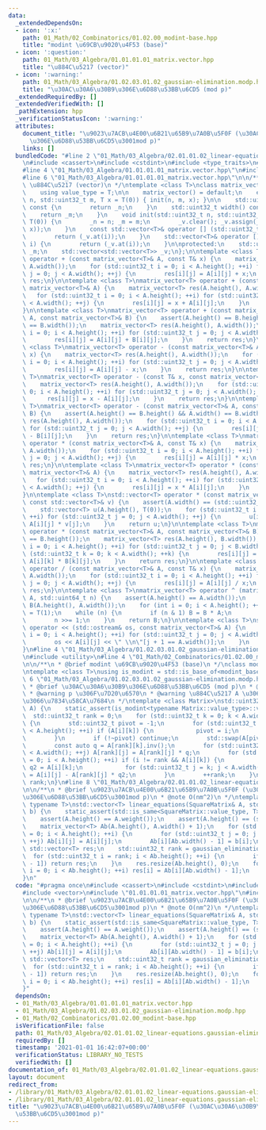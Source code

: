 ```yaml
---
data:
  _extendedDependsOn:
  - icon: ':x:'
    path: 01_Math/02_Combinatorics/01.02.00_modint-base.hpp
    title: "modint \u69CB\u9020\u4F53 (base)"
  - icon: ':question:'
    path: 01_Math/03_Algebra/01.01.01.01_matrix.vector.hpp
    title: "\u884C\u5217 (vector)"
  - icon: ':warning:'
    path: 01_Math/03_Algebra/01.02.03.01.02_gaussian-elimination.modp.hpp
    title: "\u30AC\u30A6\u30B9\u306E\u6D88\u53BB\u6CD5 (mod p)"
  _extendedRequiredBy: []
  _extendedVerifiedWith: []
  _pathExtension: hpp
  _verificationStatusIcon: ':warning:'
  attributes:
    document_title: "\u9023\u7ACB\u4E00\u6B21\u65B9\u7A0B\u5F0F (\u30AC\u30A6\u30B9\
      \u306E\u6D88\u53BB\u6CD5\u3001mod p)"
    links: []
  bundledCode: "#line 2 \"01_Math/03_Algebra/02.01.01.02_linear-equations.gaussian-elimination.modp.hpp\"\
    \n#include <cassert>\n#include <cstdint>\n#include <type_traits>\n#include <vector>\n\
    #line 4 \"01_Math/03_Algebra/01.01.01.01_matrix.vector.hpp\"\n#include <ostream>\n\
    #line 6 \"01_Math/03_Algebra/01.01.01.01_matrix.vector.hpp\"\n\n/**\n * @brief\
    \ \u884C\u5217 (vector)\n */\ntemplate <class T>\nclass matrix_vector {\npublic:\n\
    \    using value_type = T;\n\n    matrix_vector() = default;\n    explicit matrix_vector(std::uint32_t\
    \ n, std::uint32_t m, T x = T(0)) { init(n, m, x); }\n\n    std::uint32_t height()\
    \ const {\n        return _n;\n    }\n    std::uint32_t width() const {\n    \
    \    return _m;\n    }\n    void init(std::uint32_t n, std::uint32_t m, T x =\
    \ T(0)) {\n        _n = n; _m = m;\n        _v.clear(); _v.assign(_n, std::vector<T>(_m,\
    \ x));\n    }\n    const std::vector<T>& operator [] (std::uint32_t i) const {\n\
    \        return (_v.at(i));\n    }\n    std::vector<T>& operator [] (std::uint32_t\
    \ i) {\n        return (_v.at(i));\n    }\n\nprotected:\n    std::uint32_t _n,\
    \ _m;\n    std::vector<std::vector<T>> _v;\n};\n\ntemplate <class T>\nmatrix_vector<T>\
    \ operator + (const matrix_vector<T>& A, const T& x) {\n    matrix_vector<T> res(A.height(),\
    \ A.width());\n    for (std::uint32_t i = 0; i < A.height(); ++i) for (std::uint32_t\
    \ j = 0; j < A.width(); ++j) {\n        res[i][j] = A[i][j] + x;\n    }\n    return\
    \ res;\n}\n\ntemplate <class T>\nmatrix_vector<T> operator + (const T& x, const\
    \ matrix_vector<T>& A) {\n    matrix_vector<T> res(A.height(), A.width());\n \
    \   for (std::uint32_t i = 0; i < A.height(); ++i) for (std::uint32_t j = 0; j\
    \ < A.width(); ++j) {\n        res[i][j] = x + A[i][j];\n    }\n    return res;\n\
    }\n\ntemplate <class T>\nmatrix_vector<T> operator + (const matrix_vector<T>&\
    \ A, const matrix_vector<T>& B) {\n    assert(A.height() == B.height() && A.width()\
    \ == B.width());\n    matrix_vector<T> res(A.height(), A.width());\n    for (std::uint32_t\
    \ i = 0; i < A.height(); ++i) for (std::uint32_t j = 0; j < A.width(); ++j) {\n\
    \        res[i][j] = A[i][j] + B[i][j];\n    }\n    return res;\n}\n\ntemplate\
    \ <class T>\nmatrix_vector<T> operator - (const matrix_vector<T>& A, const T&\
    \ x) {\n    matrix_vector<T> res(A.height(), A.width());\n    for (std::uint32_t\
    \ i = 0; i < A.height(); ++i) for (std::uint32_t j = 0; j < A.width(); ++j) {\n\
    \        res[i][j] = A[i][j] - x;\n    }\n    return res;\n}\n\ntemplate <class\
    \ T>\nmatrix_vector<T> operator - (const T& x, const matrix_vector<T>& A) {\n\
    \    matrix_vector<T> res(A.height(), A.width());\n    for (std::uint32_t i =\
    \ 0; i < A.height(); ++i) for (std::uint32_t j = 0; j < A.width(); ++j) {\n  \
    \      res[i][j] = x - A[i][j];\n    }\n    return res;\n}\n\ntemplate <class\
    \ T>\nmatrix_vector<T> operator - (const matrix_vector<T>& A, const matrix_vector<T>&\
    \ B) {\n    assert(A.height() == B.height() && A.width() == B.width());\n    matrix_vector<T>\
    \ res(A.height(), A.width());\n    for (std::uint32_t i = 0; i < A.height(); ++i)\
    \ for (std::uint32_t j = 0; j < A.width(); ++j) {\n        res[i][j] = A[i][j]\
    \ - B[i][j];\n    }\n    return res;\n}\n\ntemplate <class T>\nmatrix_vector<T>\
    \ operator * (const matrix_vector<T>& A, const T& x) {\n    matrix_vector<T> res(A.height(),\
    \ A.width());\n    for (std::uint32_t i = 0; i < A.height(); ++i) for (std::uint32_t\
    \ j = 0; j < A.width(); ++j) {\n        res[i][j] = A[i][j] * x;\n    }\n    return\
    \ res;\n}\n\ntemplate <class T>\nmatrix_vector<T> operator * (const T& x, const\
    \ matrix_vector<T>& A) {\n    matrix_vector<T> res(A.height(), A.width());\n \
    \   for (std::uint32_t i = 0; i < A.height(); ++i) for (std::uint32_t j = 0; j\
    \ < A.width(); ++j) {\n        res[i][j] = x * A[i][j];\n    }\n    return res;\n\
    }\n\ntemplate <class T>\nstd::vector<T> operator * (const matrix_vector<T>& A,\
    \ const std::vector<T>& v) {\n    assert(A.width() == (std::uint32_t)v.size());\n\
    \    std::vector<T> u(A.height(), T(0));\n    for (std::uint32_t i = 0; i < A.height();\
    \ ++i) for (std::uint32_t j = 0; j < A.width(); ++j) {\n        u[i] = u[i] +\
    \ A[i][j] * v[j];\n    }\n    return u;\n}\n\ntemplate <class T>\nmatrix_vector<T>\
    \ operator * (const matrix_vector<T>& A, const matrix_vector<T>& B) {\n    assert(A.width()\
    \ == B.height());\n    matrix_vector<T> res(A.height(), B.width());\n    for (std::uint32_t\
    \ i = 0; i < A.height(); ++i) for (std::uint32_t j = 0; j < B.width(); ++j) for\
    \ (std::uint32_t k = 0; k < A.width(); ++k) {\n        res[i][j] = res[i][j] +\
    \ A[i][k] * B[k][j];\n    }\n    return res;\n}\n\ntemplate <class T>\nmatrix_vector<T>\
    \ operator / (const matrix_vector<T>& A, const T& x) {\n    matrix_vector<T> res(A.height(),\
    \ A.width());\n    for (std::uint32_t i = 0; i < A.height(); ++i) for (std::uint32_t\
    \ j = 0; j < A.width(); ++j) {\n        res[i][j] = A[i][j] / x;\n    }\n    return\
    \ res;\n}\n\ntemplate <class T>\nmatrix_vector<T> operator ^ (matrix_vector<T>\
    \ A, std::uint64_t n) {\n    assert(A.height() == A.width());\n    matrix_vector<T>\
    \ B(A.height(), A.width());\n    for (int i = 0; i < A.height(); ++i) B[i][i]\
    \ = T(1);\n    while (n) {\n        if (n & 1) B = B * A;\n        A = A * A;\n\
    \        n >>= 1;\n    }\n    return B;\n}\n\ntemplate <class T>\nstd::ostream&\
    \ operator << (std::ostream& os, const matrix_vector<T>& A) {\n    for (std::uint32_t\
    \ i = 0; i < A.height(); ++i) for (std::uint32_t j = 0; j < A.width(); ++j) {\n\
    \        os << A[i][j] << \" \\n\"[j + 1 == A.width()];\n    }\n    return os;\n\
    }\n#line 4 \"01_Math/03_Algebra/01.02.03.01.02_gaussian-elimination.modp.hpp\"\
    \n#include <utility>\n#line 4 \"01_Math/02_Combinatorics/01.02.00_modint-base.hpp\"\
    \n\n/**\n * @brief modint \u69CB\u9020\u4F53 (base)\n */\nclass modint_base {};\n\
    \ntemplate <class T>\nusing is_modint = std::is_base_of<modint_base, T>;\n#line\
    \ 6 \"01_Math/03_Algebra/01.02.03.01.02_gaussian-elimination.modp.hpp\"\n\n/**\n\
    \ * @brief \u30AC\u30A6\u30B9\u306E\u6D88\u53BB\u6CD5 (mod p)\n * @note O(nm^2)\n\
    \ * @warning p \u306F\u7D20\u6570\n * @warning \u884C\u5217 A \u306B\u5BFE\u3057\
    \u3066\u7834\u58CA\u7684\n */\ntemplate <class Matrix>\nstd::uint32_t gaussian_elimination(Matrix&\
    \ A) {\n    static_assert(is_modint<typename Matrix::value_type>::value);\n  \
    \  std::uint32_t rank = 0;\n    for (std::uint32_t k = 0; k < A.width(); ++k)\
    \ {\n        std::uint32_t pivot = -1;\n        for (std::uint32_t i = rank; i\
    \ < A.height(); ++i) if (A[i][k]) {\n            pivot = i;\n            break;\n\
    \        }\n        if (!~pivot) continue;\n        std::swap(A[pivot], A[rank]);\n\
    \        const auto q = A[rank][k].inv();\n        for (std::uint32_t j = 0; j\
    \ < A.width(); ++j) A[rank][j] = A[rank][j] * q;\n        for (std::uint32_t i\
    \ = 0; i < A.height(); ++i) if (i != rank && A[i][k]) {\n            const auto\
    \ q2 = A[i][k];\n            for (std::uint32_t j = k; j < A.width(); ++j) A[i][j]\
    \ = A[i][j] - A[rank][j] * q2;\n        }\n        ++rank;\n    }\n    return\
    \ rank;\n}\n#line 8 \"01_Math/03_Algebra/02.01.01.02_linear-equations.gaussian-elimination.modp.hpp\"\
    \n\n/**\n * @brief \u9023\u7ACB\u4E00\u6B21\u65B9\u7A0B\u5F0F (\u30AC\u30A6\u30B9\
    \u306E\u6D88\u53BB\u6CD5\u3001mod p)\n * @note O(nm^2)\n */\ntemplate <class SquareMatrix,\
    \ typename T>\nstd::vector<T> linear_equations(SquareMatrix& A, std::vector<T>&\
    \ b) {\n    static_assert(std::is_same<SquareMatrix::value_type, T>::value);\n\
    \    assert(A.height() == A.weight());\n    assert(A.height() == (std::uint32_t)b.size());\n\
    \    matrix_vector<T> Ab(A.height(), A.width() + 1);\n    for (std::uint32_t i\
    \ = 0; i < A.height(); ++i) {\n        for (std::uint32_t j = 0; j < A.width();\
    \ ++j) Ab[i][j] = A[i][j];\n        Ab[i][Ab.width() - 1] = b[i];\n    }\n   \
    \ std::vector<T> res;\n    std::uint32_t rank = gaussian_elimination(Ab);\n  \
    \  for (std::uint32_t i = rank; i < Ab.height(); ++i) {\n        if (Ab[i][Ab.width()\
    \ - 1]) return res;\n    }\n    res.resize(Ab.height(), 0);\n    for (std::uint32_t\
    \ i = 0; i < Ab.height(); ++i) res[i] = Ab[i][Ab.width() - 1];\n    return res;\n\
    }\n"
  code: "#pragma once\n#include <cassert>\n#include <cstdint>\n#include <type_traits>\n\
    #include <vector>\n#include \"01.01.01.01_matrix.vector.hpp\"\n#include \"01.02.03.01.02_gaussian-elimination.modp.hpp\"\
    \n\n/**\n * @brief \u9023\u7ACB\u4E00\u6B21\u65B9\u7A0B\u5F0F (\u30AC\u30A6\u30B9\
    \u306E\u6D88\u53BB\u6CD5\u3001mod p)\n * @note O(nm^2)\n */\ntemplate <class SquareMatrix,\
    \ typename T>\nstd::vector<T> linear_equations(SquareMatrix& A, std::vector<T>&\
    \ b) {\n    static_assert(std::is_same<SquareMatrix::value_type, T>::value);\n\
    \    assert(A.height() == A.weight());\n    assert(A.height() == (std::uint32_t)b.size());\n\
    \    matrix_vector<T> Ab(A.height(), A.width() + 1);\n    for (std::uint32_t i\
    \ = 0; i < A.height(); ++i) {\n        for (std::uint32_t j = 0; j < A.width();\
    \ ++j) Ab[i][j] = A[i][j];\n        Ab[i][Ab.width() - 1] = b[i];\n    }\n   \
    \ std::vector<T> res;\n    std::uint32_t rank = gaussian_elimination(Ab);\n  \
    \  for (std::uint32_t i = rank; i < Ab.height(); ++i) {\n        if (Ab[i][Ab.width()\
    \ - 1]) return res;\n    }\n    res.resize(Ab.height(), 0);\n    for (std::uint32_t\
    \ i = 0; i < Ab.height(); ++i) res[i] = Ab[i][Ab.width() - 1];\n    return res;\n\
    }"
  dependsOn:
  - 01_Math/03_Algebra/01.01.01.01_matrix.vector.hpp
  - 01_Math/03_Algebra/01.02.03.01.02_gaussian-elimination.modp.hpp
  - 01_Math/02_Combinatorics/01.02.00_modint-base.hpp
  isVerificationFile: false
  path: 01_Math/03_Algebra/02.01.01.02_linear-equations.gaussian-elimination.modp.hpp
  requiredBy: []
  timestamp: '2021-01-01 16:42:07+00:00'
  verificationStatus: LIBRARY_NO_TESTS
  verifiedWith: []
documentation_of: 01_Math/03_Algebra/02.01.01.02_linear-equations.gaussian-elimination.modp.hpp
layout: document
redirect_from:
- /library/01_Math/03_Algebra/02.01.01.02_linear-equations.gaussian-elimination.modp.hpp
- /library/01_Math/03_Algebra/02.01.01.02_linear-equations.gaussian-elimination.modp.hpp.html
title: "\u9023\u7ACB\u4E00\u6B21\u65B9\u7A0B\u5F0F (\u30AC\u30A6\u30B9\u306E\u6D88\
  \u53BB\u6CD5\u3001mod p)"
---
```

